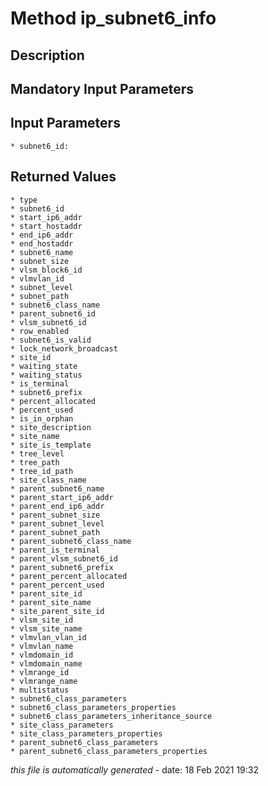 # Method ip_subnet6_info

## Description
	

## Mandatory Input Parameters

## Input Parameters
	* subnet6_id:

## Returned Values
	* type
	* subnet6_id
	* start_ip6_addr
	* start_hostaddr
	* end_ip6_addr
	* end_hostaddr
	* subnet6_name
	* subnet_size
	* vlsm_block6_id
	* vlmvlan_id
	* subnet_level
	* subnet_path
	* subnet6_class_name
	* parent_subnet6_id
	* vlsm_subnet6_id
	* row_enabled
	* subnet6_is_valid
	* lock_network_broadcast
	* site_id
	* waiting_state
	* waiting_status
	* is_terminal
	* subnet6_prefix
	* percent_allocated
	* percent_used
	* is_in_orphan
	* site_description
	* site_name
	* site_is_template
	* tree_level
	* tree_path
	* tree_id_path
	* site_class_name
	* parent_subnet6_name
	* parent_start_ip6_addr
	* parent_end_ip6_addr
	* parent_subnet_size
	* parent_subnet_level
	* parent_subnet_path
	* parent_subnet6_class_name
	* parent_is_terminal
	* parent_vlsm_subnet6_id
	* parent_subnet6_prefix
	* parent_percent_allocated
	* parent_percent_used
	* parent_site_id
	* parent_site_name
	* site_parent_site_id
	* vlsm_site_id
	* vlsm_site_name
	* vlmvlan_vlan_id
	* vlmvlan_name
	* vlmdomain_id
	* vlmdomain_name
	* vlmrange_id
	* vlmrange_name
	* multistatus
	* subnet6_class_parameters
	* subnet6_class_parameters_properties
	* subnet6_class_parameters_inheritance_source
	* site_class_parameters
	* site_class_parameters_properties
	* parent_subnet6_class_parameters
	* parent_subnet6_class_parameters_properties


*this file is automatically generated* - date: 18 Feb 2021 19:32